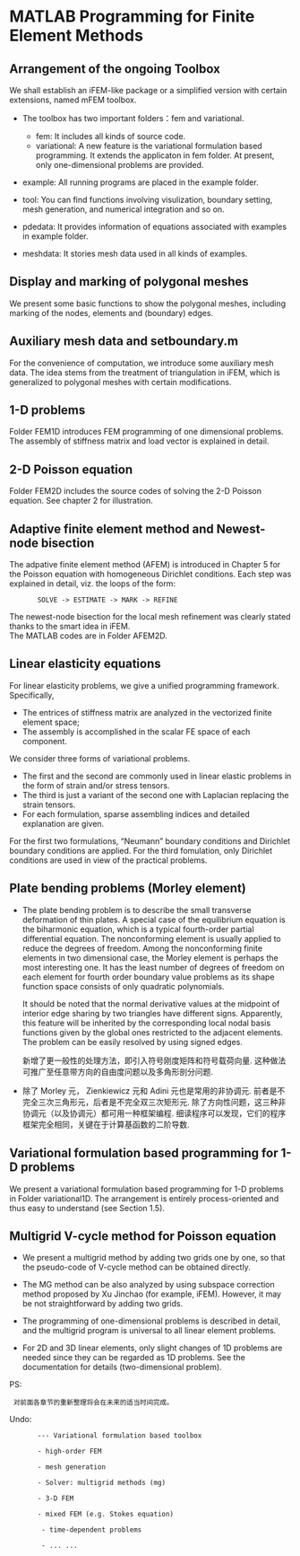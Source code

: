 # MATLAB Programming for Finite Element Methods

## Arrangement of the ongoing Toolbox

 We shall establish an iFEM-like package or a simplified version with certain extensions, named mFEM toolbox.

- The toolbox has two important folders：fem and variational.

  - fem: It includes all kinds of source code.
  - variational: A new feature is the variational formulation based programming. It extends the applicaton in fem folder.
                 At present, only one-dimensional problems are provided.  

- example: All running programs are placed in the example folder.

- tool: You can find functions involving visulization, boundary setting, mesh generation, and numerical integration and so on.

- pdedata: It provides information of equations associated with examples in example folder. 

- meshdata: It stories mesh data used in all kinds of examples.

## Display and marking of polygonal meshes
We present some basic functions to show the polygonal meshes, including 
   marking of the nodes, elements and (boundary) edges.

## Auxiliary mesh data and setboundary.m
For the convenience of computation, we introduce some auxiliary mesh data. The idea stems from the treatment of triangulation in iFEM, which is generalized to polygonal meshes with certain modifications.  

## 1-D problems

Folder FEM1D introduces FEM programming of one dimensional problems. 
The assembly of stiffness matrix and load vector is explained in detail.

## 2-D Poisson equation
Folder FEM2D includes the source codes of solving the 2-D Poisson equation.
   See chapter 2 for illustration.

## Adaptive finite element method and Newest-node bisection
The adpative finite element method (AFEM) is introduced in Chapter 5 for the Poisson equation with homogeneous Dirichlet 
   conditions.  Each step was explained in detail, viz. the loops of the form: 

           SOLVE -> ESTIMATE -> MARK -> REFINE

The newest-node bisection for the local mesh refinement was clearly stated  thanks to the smart idea in iFEM.  
The MATLAB codes are in Folder AFEM2D. 

## Linear elasticity equations

For linear elasticity problems, we give a unified programming framework. Specifically, 
- The entrices of stiffness matrix are analyzed in the vectorized finite element space;
- The assembly is accomplished in the scalar FE space of each component.

We consider three forms of variational problems. 
  - The first and the second are commonly used in linear elastic problems in the form of strain and/or stress tensors. 
  - The third is just a variant of the second one with Laplacian replacing the strain tensors.
  - For each formulation, sparse assembling indices and detailed explanation are given.

For the first two formulations,  “Neumann”  boundary conditions and Dirichlet boundary conditions are applied. 
For the third fomulation, only Dirichlet conditions are used in view of the practical problems.

## Plate bending problems (Morley element)

- The plate bending problem is to describe the small transverse deformation of thin plates. A special case of the equilibrium equation is the biharmonic equation, which is a typical fourth-order partial differential equation. The nonconforming element is usually applied to reduce the degrees of freedom. Among the nonconforming finite elements in two dimensional case, the Morley element is perhaps the most interesting one. It has the least number of degrees of freedom on each element for fourth order boundary value problems as its shape function space consists of only quadratic polynomials.

    It should be noted that the normal derivative values at the midpoint of interior edge sharing by two triangles have different signs. Apparently, this feature will be inherited by the corresponding local nodal basis functions given by the global ones restricted to the adjacent elements. The problem can be easily resolved by using signed edges.
    
    新增了更一般性的处理方法，即引入符号刚度矩阵和符号载荷向量. 这种做法可推广至任意带方向的自由度问题以及多角形剖分问题.

- 除了 Morley 元， Zienkiewicz 元和 Adini 元也是常用的非协调元. 前者是不完全三次三角形元，后者是不完全双三次矩形元. 除了方向性问题，这三种非协调元（以及协调元）都可用一种框架编程. 细读程序可以发现，它们的程序框架完全相同，关键在于计算基函数的二阶导数. 
  

  
## Variational formulation based programming for 1-D problems
We present a variational formulation based programming for 1-D problems in Folder variational1D. The arrangement is entirely process-oriented and thus easy to understand (see Section 1.5). 

## Multigrid V-cycle method for Poisson equation

  - We present a multigrid method by adding two grids one by one, so that the pseudo-code of V-cycle method can be obtained directly.
  
  - The MG method can be also analyzed by using subspace correction method proposed by Xu Jinchao (for example, iFEM). 
    However, it may be not straightforward by adding two grids.

  - The programming of one-dimensional problems is described in detail, and the multigrid program is universal to all linear element problems.
  
  - For 2D and 3D linear elements, only slight changes of 1D problems are needed since they can be regarded as 1D problems.
    See the documentation for details (two-dimensional problem).


PS:

     对前面各章节的重新整理将会在未来的适当时间完成。

Undo: 

           --- Variational formulation based toolbox
   
           - high-order FEM
	   
           - mesh generation   
   
           - Solver: multigrid methods (mg)   
   
           - 3-D FEM      

           - mixed FEM (e.g. Stokes equation)   
  
            - time-dependent problems     

            - ... ...
